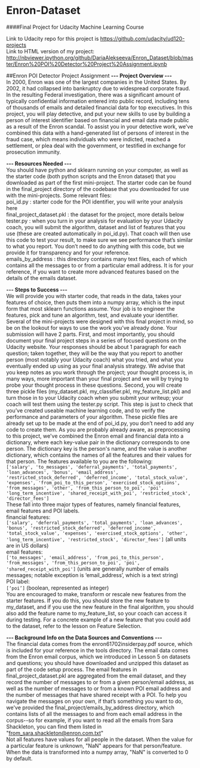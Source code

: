 # Enron-Dataset
####Final Project for Udacity Machine Learning Course

Link to Udacity repo for this project is https://github.com/udacity/ud120-projects  
Link to HTML version of my project: http://nbviewer.ipython.org/github/DariaAlekseeva/Enron_Dataset/blob/master/Enron%20POI%20Detector%20Project%20Assignment.ipynb    

##Enron POI Detector Project Assignment
**--- Project Overview ---**  
In 2000, Enron was one of the largest companies in the United States. By 2002, it had collapsed into bankruptcy due to widespread corporate fraud. In the resulting Federal investigation, there was a significant amount of typically confidential information entered into public record, including tens of thousands of emails and detailed financial data for top executives. In this project, you will play detective, and put your new skills to use by building a person of interest identifier based on financial and email data made public as a result of the Enron scandal. To assist you in your detective work, we've combined this data with a hand-generated list of persons of interest in the fraud case, which means individuals who were indicted, reached a settlement, or plea deal with the government, or testified in exchange for prosecution immunity.  

**--- Resources Needed ---**  
You should have python and sklearn running on your computer, as well as the starter code (both python scripts and the Enron dataset) that you downloaded as part of the first mini-project.  The starter code can be found in the final_project directory of the codebase that you downloaded for use with the mini-projects.  Some relevant files:  
poi_id.py : starter code for the POI identifier, you will write your analysis here  
final_project_dataset.pkl : the dataset for the project, more details below  
tester.py : when you turn in your analysis for evaluation by your Udacity coach, you will submit the algorithm, dataset and list of features that you use (these are created automatically in poi_id.py).  That coach will then use this code to test your result, to make sure we see performance that’s similar to what you report.  You don’t need to do anything with this code, but we provide it for transparency and for your reference.  
emails_by_address : this directory contains many text files, each of which contains all the messages to or from a particular email address.  It is for your reference, if you want to create more advanced features based on the details of the emails dataset.  
 
**--- Steps to Success ---**  
We will provide you with starter code, that reads in the data, takes your features of choice, then puts them into a numpy array, which is the input form that most sklearn functions assume.  Your job is to engineer the features, pick and tune an algorithm, test, and evaluate your identifier.  Several of the mini-projects were designed with this final project in mind, so be on the lookout for ways to use the work you’ve already done.
Your submission will have 2 parts.  First, and most importantly, you should document your final project steps in a series of focused questions on the Udacity website.  Your responses should be about 1 paragraph for each question; taken together, they will be the way that you report to another person (most notably your Udacity coach) what you tried, and what you eventually ended up using as your final analysis strategy.  We advise that you keep notes as you work through the project; your thought process is, in many ways, more important than your final project and we will by trying to probe your thought process in these questions.
Second, you will create three pickle files (my_dataset.pkl, my_classifier.pkl, my_feature_list.pkl) and turn those in to your Udacity coach when you submit your writeup; your coach will test them using the tester.py script.  This step is just to check that you’ve created useable machine learning code, and to verify the performance and parameters of your algorithm.  These pickle files are already set up to be made at the end of poi_id.py, you don’t need to add any code to create them.
As you are probably already aware, as preprocessing to this project, we've combined the Enron email and financial data into a dictionary, where each key-value pair in the dictionary corresponds to one person.  The dictionary key is the person's name, and the value is another dictionary, which contains the names of all the features and their values for that person.  The features available to you are the following:  
```['salary', 'to_messages', 'deferral_payments', 'total_payments', 'loan_advances', 'bonus', 'email_address', 'restricted_stock_deferred', 'deferred_income', 'total_stock_value', 'expenses', 'from_poi_to_this_person', 'exercised_stock_options', 'from_messages', 'other', 'from_this_person_to_poi', 'poi', 'long_term_incentive', 'shared_receipt_with_poi', 'restricted_stock', 'director_fees']```  
These fall into three major types of features, namely financial features, email features and POI labels.  
financial features:  
```['salary', 'deferral_payments', 'total_payments', 'loan_advances', 'bonus', 'restricted_stock_deferred', 'deferred_income', 'total_stock_value', 'expenses', 'exercised_stock_options', 'other', 'long_term_incentive', 'restricted_stock', 'director_fees']```  (all units are in US dollars)  
email features:  
```['to_messages', 'email_address', 'from_poi_to_this_person', 'from_messages', 'from_this_person_to_poi', 'poi', 'shared_receipt_with_poi']``` (units are generally number of emails messages; notable exception is ‘email_address’, which is a text string)  
POI label:  
```[‘poi’]``` (boolean, represented as integer)  
You are encouraged to make, transform or rescale new features from the starter features.  If you do this, you should store the new feature to my_dataset, and if you use the new feature in the final algorithm, you should also add the feature name to my_feature_list, so your coach can access it during testing.  For a concrete example of a new feature that you could add to the dataset, refer to the lesson on Feature Selection.  

**--- Background Info on the Data Sources and Conventions ---**  
The financial data comes from the enron61702insiderpay.pdf source, which is included for your reference in the tools directory.  The email data comes from the Enron email corpus, which we introduced in Lesson 5 on datasets and questions; you should have downloaded and unzipped this dataset as part of the code setup process.  The email features in final_project_dataset.pkl are aggregated from the email dataset, and they record the number of messages to or from a given person/email address, as well as the number of messages to or from a known POI email address and the number of messages that have shared receipt with a POI.
To help you navigate the messages on your own, if that’s something you want to do, we've provided the final_project/emails_by_address directory, which contains lists of all the messages to and from each email address in the corpus--so for example, if you want to read all the emails from Sara Shackleton, you can find them listed in "from_sara.shackleton@enron.com.txt"  
Not all features have values for all people in the dataset.  When the value for a particular
feature is unknown, "NaN" appears for that person/feature.  When the data is transformed into
a numpy array, "NaN" is converted to 0 by default.
